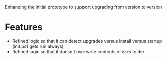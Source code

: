 Enhancing the initial prototype to support upgrading from version to version

# Features

 - Refined logic so that it can detect upgrades versus install versus startup (init.ps1 gets run always)
 - Refined logic so that it doesn't overwrite contents of `docs` folder

